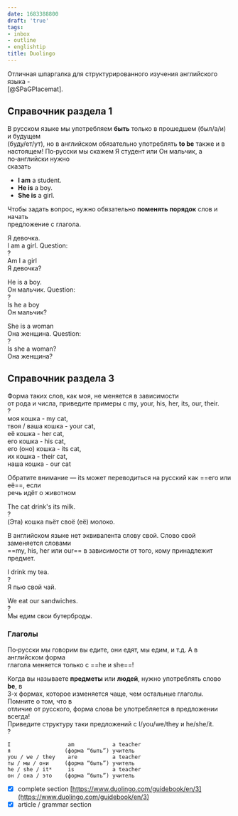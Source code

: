 ```yaml
---
date: 1683388800
draft: 'true'
tags:
- inbox
- outline
- englishtip
title: Duolingo
---
```

   
Отличная шпаргалка для структурированного изучения английского языка -   
[@SPaGPlacemat].   
   
## Справочник раздела 1   
   
В русском языке мы употребляем **быть** только в прошедшем (был/a/и) и будущем   
(буду/ет/ут), но в английском обязательно употреблять **to be** также и в   
настоящем! По‑русски мы скажем Я студент или Он мальчик, а по‑английски нужно   
сказать   
   
   
- **I am** a student.   
- **He is** a boy.   
- **She is** a girl.   
   
Чтобы задать вопрос, нужно обязательно **поменять порядок** слов и начать   
предложение с глагола.   
   
Я девочка.   
I am a girl. Question:   
?   
Am I a girl   
Я девочка?   
<!--SR:!2023-05-19,8,250-->   
   
He is a boy.   
Он мальчик. Question:   
?   
Is he a boy   
Он мальчик?   
<!--SR:!2023-05-20,9,250-->   
   
She is a woman   
Она женщина. Question:   
?   
Is she a woman?   
Она женщина?   
<!--SR:!2023-05-19,8,250-->   
   
## Справочник раздела 3   
   
Форма таких слов, как моя, не меняется в зависимости   
от рода и числа, приведите примеры с my, your, his, her, its, our, their.   
?   
моя кошка - my cat,   
твоя / ваша кошка - your cat,   
её кошка - her cat,   
его кошка - his cat,   
его (оно) кошка - its cat,   
их кошка - their cat,   
наша кошка - our cat   
<!--SR:!2023-05-12,3,268-->   
   
Обратите внимание — its может переводиться на русский как ==его или её==, если   
речь идёт о животном   
<!--SR:!2023-05-18,7,250-->   
   
The cat drink's its milk.   
?   
(Эта) кошка пьёт своё (её) молоко.   
<!--SR:!2023-05-20,9,250-->   
   
В английском языке нет эквивалента слову свой. Слово свой заменяется словами   
==my, his, her или our== в зависимости от того, кому принадлежит предмет.   
<!--SR:!2023-05-14,3,210-->   
   
I drink my tea.   
?   
Я пью свой чай.   
<!--SR:!2023-05-17,6,250-->   
   
We eat our sandwiches.   
?   
Мы едим свои бутерброды.   
<!--SR:!2023-05-18,7,250-->   
   
### Глаголы   
   
По‑русски мы говорим вы едите, они едят, мы едим, и т.д. А в английском форма   
глагола меняется только с ==he и she==!   
<!--SR:!2023-05-21,10,250-->   
   
Когда вы называете **предметы** или **людей**, нужно употреблять слово **be**, в   
3-х формах, которое изменяется чаще, чем остальные глаголы. Помните о том, что в   
отличие от русского, форма слова be употребляется в предложении всегда!   
Приведите структуру таки предложений с I/you/we/they и he/she/it.   
?   
```
I                  am            a teacher
я                 (форма “быть”) учитель
you / we / they    are           a teacher
ты / мы / они     (форма “быть”) учитель
he / she / it*     is            a teacher
он / она / это    (форма “быть”) учитель
```
   
   
   
- [x] complete section [https://www.duolingo.com/guidebook/en/3](https://www.duolingo.com/guidebook/en/3)   
- [x] article / grammar section